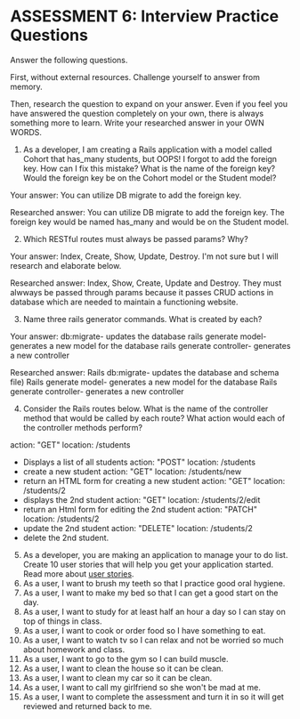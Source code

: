 # ASSESSMENT 6: Interview Practice Questions
Answer the following questions.

First, without external resources. Challenge yourself to answer from memory.

Then, research the question to expand on your answer. Even if you feel you have answered the question completely on your own, there is always something more to learn. Write your researched answer in your OWN WORDS.

1. As a developer, I am creating a Rails application with a model called Cohort that has_many students, but OOPS! I forgot to add the foreign key. How can I fix this mistake? What is the name of the foreign key? Would the foreign key be on the Cohort model or the Student model?

  Your answer: You can utilize DB migrate to add the foreign key.

  Researched answer: You can utilize DB migrate to add the foreign key. The foreign key would be named has_many and would be on the Student model.



2. Which RESTful routes must always be passed params? Why?

  Your answer: Index, Create, Show, Update, Destroy. I'm not sure but I will research and elaborate below.


  Researched answer: Index, Show, Create, Update and Destroy. They must alwways be passed through params because it passes CRUD actions in database which are needed to maintain a functioning website.



3. Name three rails generator commands. What is created by each?

  Your answer:
  db:migrate- updates the database
  rails generate model- generates a new model for the database
  rails generate controller- generates a new controller

  Researched answer:
  Rails db:migrate- updates the database and schema file)
  Rails generate model- generates a new model for the database
  Rails generate controller- generates a new controller



4. Consider the Rails routes below. What is the name of the controller method that would be called by each route? What action would each of the controller methods perform?

action: "GET"    location: /students  
- Displays a list of all students
action: "POST"   location: /students       
- create a new student
action: "GET"    location: /students/new
- return an HTML form for creating a new student
action: "GET"    location: /students/2  
- displays the 2nd student
action: "GET"    location: /students/2/edit    
- return an Html form for editing the 2nd student
action: "PATCH"  location: /students/2      
- update the 2nd student
action: "DELETE" location: /students/2      
- delete the 2nd student.


5. As a developer, you are making an application to manage your to do list. Create 10 user stories that will help you get your application started. Read more about [user stories](https://www.atlassian.com/agile/project-management/user-stories).
1. As a user, I want to brush my teeth so that I practice good oral hygiene.
2. As a user, I want to make my bed so that I can get a good start on the day.
3. As a user, I want to study for at least half an hour a day so I can stay on top of things in class.
4. As a user, I want to cook or order food so I have something to eat.
5. As a user, I want to watch tv so I can relax and not be worried so much about homework and class.
6. As a user, I want to go to the gym so I can build muscle.
7. As a user, I want to clean the house so it can be clean.
8. As a user, I want to clean my car so it can be clean.
9. As a user, I want to call my girlfriend so she won't be mad at me.
10. As a user, I want to complete the assessment and turn it in so it will get reviewed and returned back to me.
